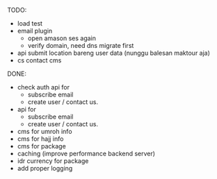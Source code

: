 TODO:
- load test
- email plugin
    - open amason ses again
    - verify domain, need dns migrate first
- api submit location bareng user data (nunggu balesan maktour aja)
- cs contact cms

DONE:
- check auth api for 
    - subscribe email
    - create user / contact us.
- api for 
    - subscribe email
    - create user / contact us.
- cms for umroh info
- cms for hajj info
- cms for package
- caching (improve performance backend server)
- idr currency for package
- add proper logging

